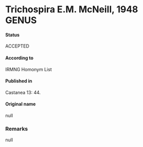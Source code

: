 # Trichospira E.M. McNeill, 1948 GENUS

#### Status
ACCEPTED

#### According to
IRMNG Homonym List

#### Published in
Castanea 13: 44.

#### Original name
null

### Remarks
null